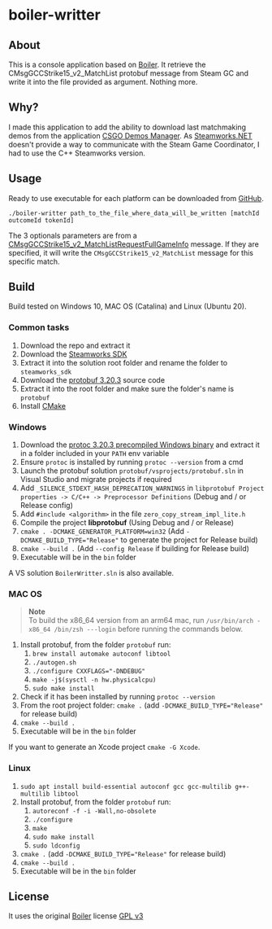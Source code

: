 # boiler-writter

## About

This is a console application based on [Boiler](https://bitbucket.org/ACB/boiler/).
It retrieve the CMsgGCCStrike15_v2_MatchList protobuf message from Steam GC and write it into the file provided as argument.
Nothing more.

## Why?

I made this application to add the ability to download last matchmaking demos from the application [CSGO Demos Manager](https://github.com/akiver/CSGO-Demos-Manager).
As [Steamworks.NET](http://steamworks.github.io/) doesn't provide a way to communicate with the Steam Game Coordinator, I had to use the C++ Steamworks version.

## Usage

Ready to use executable for each platform can be downloaded from [GitHub](https://github.com/akiver/boiler-writter/releases).

```
./boiler-writter path_to_the_file_where_data_will_be_written [matchId outcomeId tokenId]
```

The 3 optionals parameters are from a [CMsgGCCStrike15_v2_MatchListRequestFullGameInfo](https://github.com/SteamDatabase/Protobufs/blob/eeb5c60e9a6bf9f989b86bf77ec3d9e04a1bb8c6/csgo/cstrike15_gcmessages.proto#L823) message. If they are specified, it will write the `CMsgGCCStrike15_v2_MatchList` message for this specific match.

## Build

Build tested on Windows 10, MAC OS (Catalina) and Linux (Ubuntu 20).

### Common tasks

1. Download the repo and extract it
2. Download the [Steamworks SDK](https://partner.steamgames.com/)
3. Extract it into the solution root folder and rename the folder to `steamworks_sdk`
4. Download the [protobuf 3.20.3](https://github.com/protocolbuffers/protobuf/releases/tag/v3.20.3) source code
5. Extract it into the root folder and make sure the folder's name is `protobuf`
6. Install [CMake](https://cmake.org/download/)

### Windows

1. Download the [protoc 3.20.3 precompiled Windows binary](https://github.com/protocolbuffers/protobuf/releases/download/v3.20.3/protoc-3.20.3-win32.zip) and extract it in a folder included in your `PATH` env variable
2. Ensure `protoc` is installed by running `protoc --version` from a cmd
3. Launch the protobuf solution `protobuf/vsprojects/protobuf.sln` in Visual Studio and migrate projects if required
4. Add `_SILENCE_STDEXT_HASH_DEPRECATION_WARNINGS` in `libprotobuf Project properties -> C/C++ -> Preprocessor Definitions` (Debug and / or Release config)
5. Add `#include <algorithm>` in the file `zero_copy_stream_impl_lite.h`
6. Compile the project **libprotobuf** (Using Debug and / or Release)
7. `cmake . -DCMAKE_GENERATOR_PLATFORM=win32` (Add `-DCMAKE_BUILD_TYPE="Release"` to generate the project for Release build)
8. `cmake --build .` (Add `--config Release` if building for Release build)
9. Executable will be in the `bin` folder

A VS solution `BoilerWritter.sln` is also available.

### MAC OS

> **Note**  
> To build the x86_64 version from an arm64 mac, run `/usr/bin/arch -x86_64 /bin/zsh ---login` before running the commands below.

1. Install protobuf, from the folder `protobuf` run:
   1. `brew install automake autoconf libtool`
   2. `./autogen.sh`
   3. `./configure CXXFLAGS="-DNDEBUG"`
   4. `make -j$(sysctl -n hw.physicalcpu)`
   5. `sudo make install`
2. Check if it has been installed by running `protoc --version`
3. From the root project folder: `cmake .` (add `-DCMAKE_BUILD_TYPE="Release"` for release build)
4. `cmake --build .`
5. Executable will be in the `bin` folder

If you want to generate an Xcode project `cmake -G Xcode`.

### Linux

1. `sudo apt install build-essential autoconf gcc gcc-multilib g++-multilib libtool`
2. Install protobuf, from the folder `protobuf` run:
   1. `autoreconf -f -i -Wall,no-obsolete`
   2. `./configure`
   3. `make`
   4. `sudo make install`
   5. `sudo ldconfig`
3. `cmake .` (add `-DCMAKE_BUILD_TYPE="Release"` for release build)
4. `cmake --build .`
5. Executable will be in the `bin` folder

## License

It uses the original [Boiler](https://bitbucket.org/ACB/boiler/) license [GPL v3](https://github.com/akiver/boiler-writter/blob/main/license.txt)
